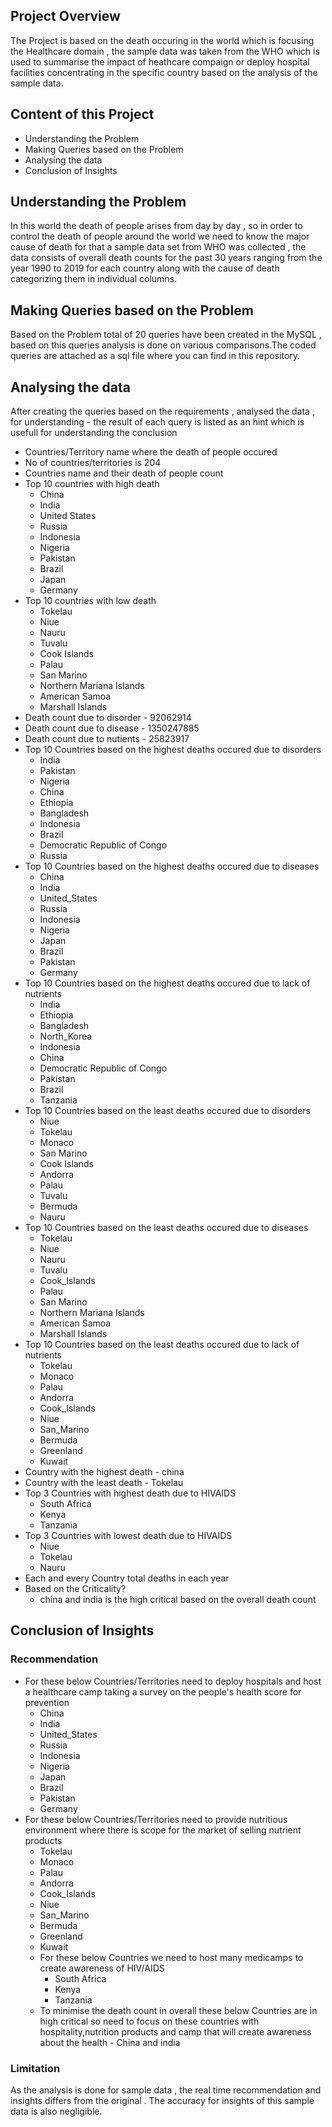 
## Project Overview
The Project is based on the death occuring in the world which is focusing the Healthcare domain , the sample data was taken from the WHO which is used to summarise the impact of heathcare compaign or deploy hospital facilities concentrating in the specific country based on the analysis of the sample data.

## Content of this Project
- Understanding the Problem
- Making Queries based on the Problem
- Analysing the data
- Conclusion of Insights

## Understanding the Problem
In this world the death of people arises from day by day , so in order to control the death of people around the world we need to know the major cause of death for that a sample data set from WHO was collected , the data consists of overall death counts for the past 30 years ranging from the year 1990 to 2019 for each country along with the cause of death categorizing them in individual columns.

## Making Queries based on the Problem
Based on the Problem total of 20 queries have been created in the MySQL , based on this queries analysis is done on various comparisons.The coded queries are attached as a sql file where you can find in this repository.

## Analysing the data
After creating the queries based on the requirements , analysed the data , for understanding - the result of each query is listed as an hint which is usefull for understanding the conclusion

- Countries/Territory name where the death of people occured
- No of countries/territories is 204
- Countries name and their death of people count
- Top 10 countries with high death
  - China
  - India
  - United States
  - Russia
  - Indonesia
  - Nigeria
  - Pakistan
  - Brazil
  - Japan
  - Germany
- Top 10 countries with low death
  - Tokelau
  - Niue
  - Nauru
  - Tuvalu
  - Cook Islands
  - Palau
  - San Marino
  - Northern Mariana Islands
  - American Samoa
  - Marshall Islands
- Death count due to disorder - 92062914
- Death count due to disease - 1350247885
- Death count due to nutients - 25823917
- Top 10 Countries based on the highest deaths occured due to disorders
  - India
  - Pakistan
  - Nigeria
  - China
  - Ethiopia
  - Bangladesh
  - Indonesia
  - Brazil
  - Democratic Republic of Congo
  - Russia
- Top 10 Countries based on the highest deaths occured due to diseases
  - China
  - India
  - United_States
  - Russia
  - Indonesia
  - Nigeria
  - Japan
  - Brazil
  - Pakistan
  - Germany
- Top 10 Countries based on the highest deaths occured due to lack of nutrients
  - India
  - Ethiopia
  - Bangladesh
  - North_Korea
  - Indonesia
  - China
  - Democratic Republic of Congo
  - Pakistan
  - Brazil
  - Tanzania
- Top 10 Countries based on the least deaths occured due to disorders
  - Niue
  - Tokelau
  - Monaco
  - San Marino
  - Cook Islands
  - Andorra
  - Palau
  - Tuvalu
  - Bermuda
  - Nauru
- Top 10 Countries based on the least deaths occured due to diseases
  - Tokelau
  - Niue
  - Nauru
  - Tuvalu
  - Cook_Islands
  - Palau
  - San Marino
  - Northern Mariana Islands
  - American Samoa
  - Marshall Islands
- Top 10 Countries based on the least deaths occured due to lack of nutrients
  - Tokelau
  - Monaco
  - Palau
  - Andorra
  - Cook_Islands
  - Niue
  - San_Marino
  - Bermuda
  - Greenland
  - Kuwait
- Country with the highest death - china
- Country with the least death - Tokelau
- Top 3 Countries with highest death due to HIVAIDS
  - South Africa
  - Kenya
  - Tanzania
- Top 3 Countries with lowest death due to HIVAIDS
  - Niue
  - Tokelau
  - Nauru
- Each and every Country total deaths in each year 
- Based on the Criticality?
  - china and india is the high critical based on the overall death count

## Conclusion of Insights
  ### Recommendation
  - For these below Countries/Territories need to deploy hospitals and host a healthcare camp taking a survey on the people's health score for prevention
      - China
      - India
      - United_States
      - Russia
      - Indonesia
      - Nigeria
      - Japan
      - Brazil
      - Pakistan
      - Germany
  - For these below Countries/Territories need to provide nutritious environment where there is scope for the market of selling nutrient products
      - Tokelau
      - Monaco
      - Palau
      - Andorra
      - Cook_Islands
      - Niue
      - San_Marino
      - Bermuda
      - Greenland
      - Kuwait
    - For these below Countries we need to host many medicamps to create awareness of HIV/AIDS
      - South Africa
      - Kenya
      - Tanzania
    - To minimise the death count in overall these below Countries are in high critical so need to focus on these countries with hospitality,nutrition products and camp that will create awareness about the health - China and india
      
  ### Limitation
  As the analysis is done for sample data , the real time recommendation and insights differs from the original . The accuracy for insights of this sample data is also negligible.

